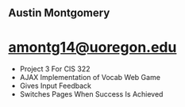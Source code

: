## Austin Montgomery
# amontg14@uoregon.edu
* Project 3 For CIS 322
* AJAX Implementation of Vocab Web Game
* Gives Input Feedback
* Switches Pages When Success Is Achieved